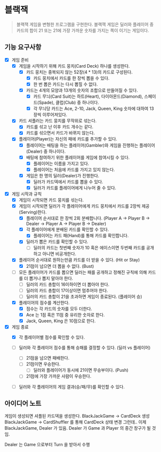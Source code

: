 # 블랙잭
> 블랙잭 게임을 변형한 프로그램을 구현한다. 블랙잭 게임은 딜러와 플레이어 중 카드의 합이 21 또는 21에 가장 가까운 숫자를 가지는 쪽이 이기는 게임이다.

## 기능 요구사항
- [x] 게임 준비 
  - [x] 게임을 시작하기 위해 카드 뭉치(Card Deck) 하나를 생성한다.
    - [x] 카드 뭉치는 중복되지 않는 52장(4 * 13)의 카드로 구성된다.
      - [x] 카드 뭉치에서 카드를 한 장씩 뽑을 수 있다.
      - [x] 한 번 뽑은 카드는 다시 뽑힐 수 없다.
    - [x] 카드는 4개의 모양과 13개의 숫자의 조합으로 만들어질 수 있다.
      - [x] 카드 무늬(Card Suit)는 하트(Heart), 다이아몬드(Diamond), 스페이드(Spade), 클럽(Club) 중 하나이다.
      - [x] 각 무늬당 카드는 Ace, 2-10, Jack, Queen, King 숫자에 대하여 13장씩 이루어져있다.
  - [x] 카드 셔플러는 카드 뭉치를 무작위로 섞는다.
    - [x] 카드를 섞고 난 이후 카드 개수는 같다.
    - [x] 카드를 섞으면서 카드가 바뀌지 않는다.
  - [x] 플레이어(Player)는 자신의 패에 카드를 추가할 수 있다.
    - [x] 플레이어는 배팅을 하는 플레이어(Gambler)와 게임을 진행하는 플레이어(Dealer) 중 하나이다.
    - [x] 배팅에 참여하기 위한 플레이어를 게임에 참여시킬 수 있다.
      - [x] 플레이어는 이름을 가지고 있다.
      - [x] 플레이어는 처음에 카드를 가지고 있지 않는다.
    - [x] 게임은 한 명의 딜러(Dealer)가 진행한다.
      - [x] 딜러가 카드덱에서 카드를 뽑을 수 있다.
      - [x] 딜러가 카드를 플레이어에게 나누어 줄 수 있다.
- [x] 게임 시작과 규칙
  - [x] 게임이 시작되면 카드 뭉치를 섞는다.
  - [x] 게임이 시작되면 딜러가 각 플레이어에게 카드 뭉치에서 카드를 2장씩 제공(Serving)한다.
    - [x] 플레이어 순서대로 한 장씩 2회 분배합니다. (Player A -> Player B -> Dealer -> Player A -> Player B -> Dealer)
    - [x] 각 플레이어에게 분배된 카드를 확인할 수 있다.
      - [x] 플레이어는 카드 패(Hand)를 통해 카드를 확인합니다. 
    - [x] 딜러가 뽑은 카드를 확인할 수 있다.
      - [ ] 딜러의 카드는 첫번째 숫자가 10 혹은 에이스이면 두번째 카드를 공개하고 아니면 비공개한다.    
  - [x] 플레이어 순서대로 원하는만큼 카드를 더 받을 수 있다. (Hit or Stay)
    - [x] 21점이 넘으면 더 뽑을 수 없다. (Bust)
  - [ ] 모든 플레이어가 카드를 뽑으면 딜러는 패를 공개하고 정해진 규칙에 의해 카드를 더 뽑거나 뽑지 말아야 한다.
    - [ ] 딜러의 카드 총합이 16이하이면 더 뽑아야 한다.
    - [ ] 딜러의 카드 총합이 17이상이면 멈추어야 한다.
    - [ ] 딜러의 카드 총합이 21을 초과하면 게임이 종료된다. (플레이어 승)
  - [x] 플레이어의 점수를 계산한다.
    - [x] 점수는 각 카드의 숫자를 모두 더한다.
    - [x] Ace 는 1점 혹은 11점 중 유리한 숫자로 한다.
    - [x] Jack, Queen, King 은 10점으로 한다.
- [x] 게임 종료
  - [x] 각 플레이어별 점수를 확인할 수 있다. 
  - [ ] 딜러와 각 플레이어 점수를 통해 승패를 결정할 수 있다. (딜러 vs 플레이어)
    - [ ] 21점을 넘으면 패배한다.
    - [ ] 21점이면 우승한다.
      - [ ] 딜러와 플레이어가 동시에 21이면 무승부이다. (Push)
    - [ ] 21점에 가장 가까운 사람이 우승한다.
  - [ ] 딜러와 각 플레이어의 게임 결과(승/패/무)를 확인할 수 있다.
    


## 아이디어 노트
게임이 생성되면 셔플된 카드덱을 생성한다.
BlackJackGame -> CardDeck 생성 
BlackJackGame -> CardShuffler 를 통해 CardDeck 상태 변경 
그런데.. 이제 BlackJackGame, Dealer 가 있음.
Dealer 가 Game 과 Player 의 중간 창구가 될 것임.

Dealer 는 Game 으로부터 Turn 을 받아서 수행
